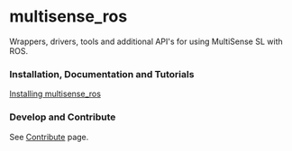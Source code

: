 # multisense_ros

Wrappers, drivers, tools and additional API's for using MultiSense SL with ROS.

### Installation, Documentation and Tutorials
[Installing multisense_ros](https://support.carnegierobotics.com/attachments/token/f4aaa3hkiatidlt/?name=MultiSense-SL+ROS+Driver_v3.0_beta.pdf)

### Develop and Contribute

See [Contribute](https://bitbucket.org/crl/multisense_ros/src/default/CONTRIBUTING.md) page.


